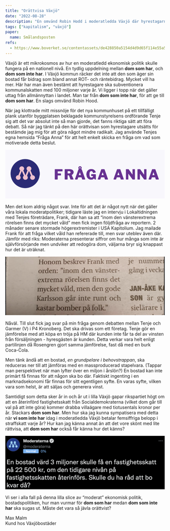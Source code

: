 ```yaml
---
title: "Orättvisa Växjö"
date: "2022-08-28"
description: "En omvänd Robin Hodd i moderatledda Växjö där hyrestagarna straffskattas med över 100 miljoner om året."
tags: ["kapitalism", "växjö"]
paper:
  name: Smålandsposten
refs:
  - https://www.boverket.se/contentassets/de428850a5154d4d9d65f114e55a52c2/vardeoverforingar-fran-allmannyttiga-kommunala-bostadsaktiebolag-for-rakenskapsaret-2020.pdf
---
```


Växjö är ett mikrokosmos av hur en moderatledd ekonomisk politik skulle fungera på en nationell nivå. En tydlig uppdelning mellan **dom som har**, och **dom som inte har**. I Växjö kommun räcker det inte att den som äger sin bostad får bidrag som bland annat ROT- och räntebidrag. Mycket vill ha mer. Här har man även bestämt att hyrestagare ska subventionera kommunalskatten med 100 miljoner varje år. Vi ligger i topp när det gäller uttag från allmännyttan i landet. Man tar från **dom som inte har**, för att ge till **dom som har**. En slags omvänd Robin Hood.

När jag klottrade mitt missnöje för det nya kommunhuset på ett tillfälligt plank utanför byggplatsen beklagade kommunstyrelsens ordförande Tenje sig att det var absolut inte så man gjorde, det fanns riktiga sätt att föra debatt. Så när jag tänkt på den här orättvisan som hyrestagare utsätts för bestämde jag mig för att göra något mindre radikalt. Jag använde Tenjes egna hemsida “Fråga Anna” för att helt enkelt skicka en fråga om vad som motiverade detta beslut.

![](./fraga-anna.png)

Men det kom aldrig något svar. Inte för att det är något nytt när det gäller våra lokala moderatpolitiker; tidigare läste jag en intervju i Lokaltidningen med Tenjes företrädare, Frank, där han sa att “inom den vänsterextrema rörelsen finns det mycket våld” men fick ingen följdfråga av reportern. 2 månader senare stormade högerextremister i USA Kapitolium. Jag mailade Frank för att fråga vilket våld han refererade till, men svar uteblev även där. Jämför med riks: Moderaterna presenterar siffror om hur många som inte är självförsörjande men undviker att redogöra dom, väljarna bryr sig knappast hur det är uträknat.

![](./ljugar-bosse.png)

Nåväl. Till slut fick jag svar på min fråga genom debatten mellan Tenje och Garmer (V) i P4 Kronoberg. Det ska drivas som ett företag. Tenje gör en jämförelse med att köpa en tröja på HM där kunden inte får ta del av vinsten från försäljningen - hyresgästen är kunden. Detta verkar vara helt enligt partilinjen då Rosengren gjort samma jämförelse, fast då med en burk Coca-Cola.

Men tänk ändå att en bostad, _en grundpelare i behovstrappan_, ska reduceras ner till att jämföras med en massproducerad stapelvara. (Tappar man perspektivet när man lyfter över en miljon i årslön?) En bostad kan inte primärt få finnas för att någon ska bo där. Faktiskt ingenting i en marknadsekonomi får finnas för sitt egentligen syfte. En varas syfte, vilken vara som helst, är att säljas och generera vinst.

Samtidigt som detta sker år in och år ut i lilla Växjö gapar rikspartiet högt om att en återinförd fastighetsskatt från Socialdemokraterna (vilket dom går till val på att inte göra) kommer drabba villaägare med tiotusentals kronor per år. Stackars **dom som har**. Men hur ska jag kunna sympatisera med detta när **vi som inte har** idag i moderatledda Växjö betalar femsiffriga belopp i straffskatt varje år? Hur kan jag känna annat än att det vore skönt med lite rättvisa, att **dom som har** också får känna hur det känns?

![](./fud.png)

Vi ser i alla fall på denna lilla slice av “moderat” ekonomisk politik, bostadspolitiken, hur man vurmar för **dom som har** medan **dom som inte har** ska sugas ut. Måste det vara så jävla orättvist?

Max Malm  
Kund hos Växjöbostäder
